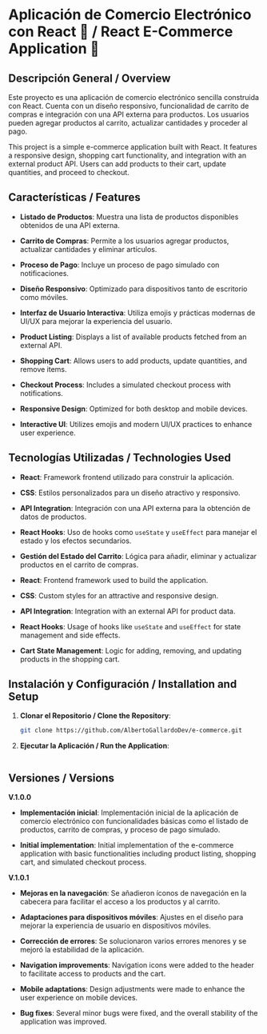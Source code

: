# Aplicación de Comercio Electrónico con React 🛒 / React E-Commerce Application 🛒

## Descripción General / Overview

Este proyecto es una aplicación de comercio electrónico sencilla construida con React. Cuenta con un diseño responsivo, funcionalidad de carrito de compras e integración con una API externa para productos. Los usuarios pueden agregar productos al carrito, actualizar cantidades y proceder al pago.

This project is a simple e-commerce application built with React. It features a responsive design, shopping cart functionality, and integration with an external product API. Users can add products to their cart, update quantities, and proceed to checkout.

## Características / Features

- **Listado de Productos**: Muestra una lista de productos disponibles obtenidos de una API externa.
- **Carrito de Compras**: Permite a los usuarios agregar productos, actualizar cantidades y eliminar artículos.
- **Proceso de Pago**: Incluye un proceso de pago simulado con notificaciones.
- **Diseño Responsivo**: Optimizado para dispositivos tanto de escritorio como móviles.
- **Interfaz de Usuario Interactiva**: Utiliza emojis y prácticas modernas de UI/UX para mejorar la experiencia del usuario.

- **Product Listing**: Displays a list of available products fetched from an external API.
- **Shopping Cart**: Allows users to add products, update quantities, and remove items.
- **Checkout Process**: Includes a simulated checkout process with notifications.
- **Responsive Design**: Optimized for both desktop and mobile devices.
- **Interactive UI**: Utilizes emojis and modern UI/UX practices to enhance user experience.

## Tecnologías Utilizadas / Technologies Used

- **React**: Framework frontend utilizado para construir la aplicación.
- **CSS**: Estilos personalizados para un diseño atractivo y responsivo.
- **API Integration**: Integración con una API externa para la obtención de datos de productos.
- **React Hooks**: Uso de hooks como `useState` y `useEffect` para manejar el estado y los efectos secundarios.
- **Gestión del Estado del Carrito**: Lógica para añadir, eliminar y actualizar productos en el carrito de compras.

- **React**: Frontend framework used to build the application.
- **CSS**: Custom styles for an attractive and responsive design.
- **API Integration**: Integration with an external API for product data.
- **React Hooks**: Usage of hooks like `useState` and `useEffect` for state management and side effects.
- **Cart State Management**: Logic for adding, removing, and updating products in the shopping cart.

## Instalación y Configuración / Installation and Setup

1. **Clonar el Repositorio / Clone the Repository**:
   ```bash
   git clone https://github.com/AlbertoGallardoDev/e-commerce.git

2. **Ejecutar la Aplicación / Run the Application**:
   ```npm start

## Versiones / Versions

**V.1.0.0**

- **Implementación inicial**: Implementación inicial de la aplicación de comercio electrónico con funcionalidades básicas como el listado de productos, carrito de compras, y proceso de pago simulado.

- **Initial implementation**: Initial implementation of the e-commerce application with basic functionalities including product listing, shopping cart, and simulated checkout process.

**V.1.0.1**

- **Mejoras en la navegación**: Se añadieron íconos de navegación en la cabecera para facilitar el acceso a los productos y al carrito.
- **Adaptaciones para dispositivos móviles**: Ajustes en el diseño para mejorar la experiencia de usuario en dispositivos móviles.
- **Corrección de errores**: Se solucionaron varios errores menores y se mejoró la estabilidad de la aplicación.

- **Navigation improvements**: Navigation icons were added to the header to facilitate access to products and the cart.
- **Mobile adaptations**: Design adjustments were made to enhance the user experience on mobile devices.
- **Bug fixes**: Several minor bugs were fixed, and the overall stability of the application was improved.




